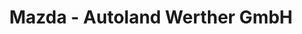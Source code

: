 ---
title: "Mazda - Autoland Werther GmbH"
url: /werther/mazda-autoland-werther-gmbh/
shop: Autohaus
---